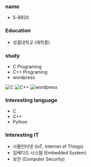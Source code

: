 ### name
- S-BB20

### Education
- 성결대학교 (재학중)


### study
- C Programing    
- C++ Programing
- wordpress

 ![C](https://img.shields.io/badge/-A8B9cc?style=flat-square&logo=C&logoColor=white) ![C++](https://img.shields.io/badge/C++-00599C?style=flat-square&logo=C%2B%2B&logoColor=white) ![wordpress](https://img.shields.io/badge/Wordpress-21759B?style=flat-square&logo=wordpress&logoColor=white)


### Interesting language
- C   
- C++
- Python

### Interesting IT
- 사물인터넷 (IoT, Internet of Things)   
- 임베디드 시스템 (Embedded System)    
- 보안 (Computer Security)
